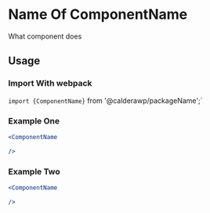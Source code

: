 # Name Of ComponentName
What component does

## Usage

### Import With webpack
`import {ComponentName}` from '@calderawp/packageName';`

### Example One
```jsx
<ComponentName 

/>

```

### Example Two
```jsx
<ComponentName 

/>

```

